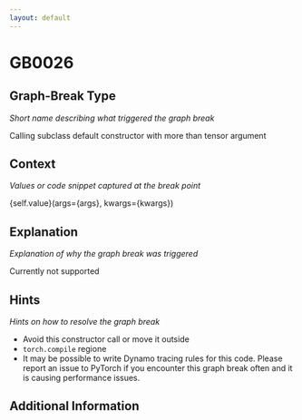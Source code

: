 ```yaml
---
layout: default
---
```

# GB0026

## Graph-Break Type
*Short name describing what triggered the graph break*

Calling subclass default constructor with more than tensor argument

## Context
*Values or code snippet captured at the break point*

{self.value}(args={args}, kwargs={kwargs})

## Explanation
*Explanation of why the graph break was triggered*

Currently not supported

## Hints
*Hints on how to resolve the graph break*

- Avoid this constructor call or move it outside 
- `torch.compile` regione
- It may be possible to write Dynamo tracing rules for this code. Please report an issue to PyTorch if you encounter this graph break often and it is causing performance issues.


## Additional Information

<!-- ADDITIONAL INFORMATION START - Add custom information below this line -->

<!-- ADDITIONAL INFORMATION END -->


